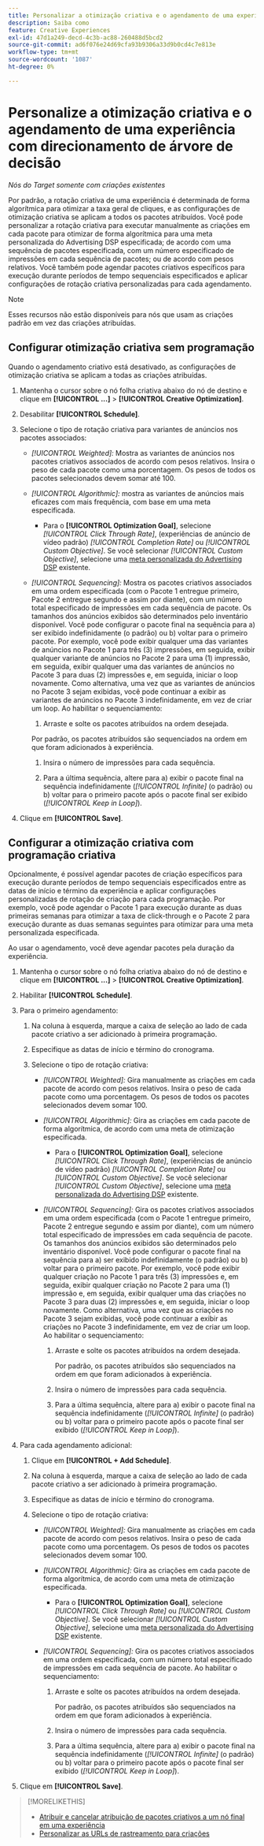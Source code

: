```yaml
---
title: Personalizar a otimização criativa e o agendamento de uma experiência
description: Saiba como
feature: Creative Experiences
exl-id: 47d1a249-decd-4c3b-ac88-260488d5bcd2
source-git-commit: ad6f076e24d69cfa93b9306a33d9b0cd4c7e813e
workflow-type: tm+mt
source-wordcount: '1087'
ht-degree: 0%

---
```


# Personalize a otimização criativa e o agendamento de uma experiência com direcionamento de árvore de decisão

*Nós do Target somente com criações existentes*

Por padrão, a rotação criativa de uma experiência é determinada de forma algorítmica para otimizar a taxa geral de cliques, e as configurações de otimização criativa se aplicam a todos os pacotes atribuídos. Você pode personalizar a rotação criativa para executar manualmente as criações em cada pacote para otimizar de forma algorítmica para uma meta personalizada do Advertising DSP especificada; de acordo com uma sequência de pacotes especificada, com um número especificado de impressões em cada sequência de pacotes; ou de acordo com pesos relativos. Você também pode agendar pacotes criativos específicos para execução durante períodos de tempo sequenciais especificados e aplicar configurações de rotação criativa personalizadas para cada agendamento.

>[!NOTE]
>
>Esses recursos não estão disponíveis para nós que usam as criações padrão em vez das criações atribuídas.

## Configurar otimização criativa sem programação

Quando o agendamento criativo está desativado, as configurações de otimização criativa se aplicam a todas as criações atribuídas.

1. Mantenha o cursor sobre o nó folha criativa abaixo do nó de destino e clique em **[!UICONTROL ...]** > **[!UICONTROL Creative Optimization]**.

1. Desabilitar **[!UICONTROL Schedule]**.

1. Selecione o tipo de rotação criativa para variantes de anúncios nos pacotes associados:

   * *[!UICONTROL Weighted]:* Mostra as variantes de anúncios nos pacotes criativos associados de acordo com pesos relativos. Insira o peso de cada pacote como uma porcentagem. Os pesos de todos os pacotes selecionados devem somar até 100.<!-- For example, if Bundle 1 is 60 and Bundle 2 is 40, then Bundle 1 is shown 60% of the time, and Bundle 2 is shown 40% of the time. -->

   * *[!UICONTROL Algorithmic]:* mostra as variantes de anúncios mais eficazes com mais frequência, com base em uma meta especificada.

      * Para o **[!UICONTROL Optimization Goal]**, selecione *[!UICONTROL Click Through Rate]*, (experiências de anúncio de vídeo padrão) *[!UICONTROL Completion Rate]* ou *[!UICONTROL Custom Objective]*.  Se você selecionar *[!UICONTROL Custom Objective]*, selecione uma [meta personalizada do Advertising DSP](/help/dsp/optimization/custom-goal.md) existente.

   * *[!UICONTROL Sequencing]:* Mostra os pacotes criativos associados em uma ordem especificada (com o Pacote 1 entregue primeiro, Pacote 2 entregue segundo e assim por diante), com um número total especificado de impressões em cada sequência de pacote. Os tamanhos dos anúncios exibidos são determinados pelo inventário disponível. Você pode configurar o pacote final na sequência para a\) ser exibido indefinidamente (o padrão) ou b\) voltar para o primeiro pacote. Por exemplo, você pode exibir qualquer uma das variantes de anúncios no Pacote 1 para três (3) impressões, em seguida, exibir qualquer variante de anúncios no Pacote 2 para uma (1) impressão, em seguida, exibir qualquer uma das variantes de anúncios no Pacote 3 para duas (2) impressões e, em seguida, iniciar o loop novamente. Como alternativa, uma vez que as variantes de anúncios no Pacote 3 sejam exibidas, você pode continuar a exibir as variantes de anúncios no Pacote 3 indefinidamente, em vez de criar um loop. Ao habilitar o sequenciamento:

      1. Arraste e solte os pacotes atribuídos na ordem desejada.

     Por padrão, os pacotes atribuídos são sequenciados na ordem em que foram adicionados à experiência.

      1. Insira o número de impressões para cada sequência.

      1. Para a última sequência, altere para a\) exibir o pacote final na sequência indefinidamente (*[!UICONTROL Infinite]* (o padrão) ou b\) voltar para o primeiro pacote após o pacote final ser exibido (*[!UICONTROL Keep in Loop]*).

1. Clique em **[!UICONTROL Save]**.

## Configurar a otimização criativa com programação criativa

Opcionalmente, é possível agendar pacotes de criação específicos para execução durante períodos de tempo sequenciais especificados entre as datas de início e término da experiência e aplicar configurações personalizadas de rotação de criação para cada programação. Por exemplo, você pode agendar o Pacote 1 para execução durante as duas primeiras semanas para otimizar a taxa de click-through e o Pacote 2 para execução durante as duas semanas seguintes para otimizar para uma meta personalizada especificada.

Ao usar o agendamento, você deve agendar pacotes pela duração da experiência.

1. Mantenha o cursor sobre o nó folha criativa abaixo do nó de destino e clique em **[!UICONTROL ...]** > **[!UICONTROL Creative Optimization]**.

1. Habilitar **[!UICONTROL Schedule]**.

1. Para o primeiro agendamento:

   1. Na coluna à esquerda, marque a caixa de seleção ao lado de cada pacote criativo a ser adicionado à primeira programação.

   1. Especifique as datas de início e término do cronograma.

   1. Selecione o tipo de rotação criativa:

      * *[!UICONTROL Weighted]:* Gira manualmente as criações em cada pacote de acordo com pesos relativos. Insira o peso de cada pacote como uma porcentagem. Os pesos de todos os pacotes selecionados devem somar 100.

      * *[!UICONTROL Algorithmic]:* Gira as criações em cada pacote de forma algorítmica, de acordo com uma meta de otimização especificada.

         * Para o **[!UICONTROL Optimization Goal]**, selecione *[!UICONTROL Click Through Rate]*, (experiências de anúncio de vídeo padrão) *[!UICONTROL Completion Rate]* ou *[!UICONTROL Custom Objective]*.  Se você selecionar *[!UICONTROL Custom Objective]*, selecione uma [meta personalizada do Advertising DSP](/help/dsp/optimization/custom-goal.md) existente.

      * *[!UICONTROL Sequencing]:* Gira os pacotes criativos associados em uma ordem especificada (com o Pacote 1 entregue primeiro, Pacote 2 entregue segundo e assim por diante), com um número total especificado de impressões em cada sequência de pacote. Os tamanhos dos anúncios exibidos são determinados pelo inventário disponível. Você pode configurar o pacote final na sequência para a\) ser exibido indefinidamente (o padrão) ou b\) voltar para o primeiro pacote. Por exemplo, você pode exibir qualquer criação no Pacote 1 para três (3) impressões e, em seguida, exibir qualquer criação no Pacote 2 para uma (1) impressão e, em seguida, exibir qualquer uma das criações no Pacote 3 para duas (2) impressões e, em seguida, iniciar o loop novamente. Como alternativa, uma vez que as criações no Pacote 3 sejam exibidas, você pode continuar a exibir as criações no Pacote 3 indefinidamente, em vez de criar um loop. Ao habilitar o sequenciamento:

         1. Arraste e solte os pacotes atribuídos na ordem desejada.

            Por padrão, os pacotes atribuídos são sequenciados na ordem em que foram adicionados à experiência.

         1. Insira o número de impressões para cada sequência.

         1. Para a última sequência, altere para a\) exibir o pacote final na sequência indefinidamente (*[!UICONTROL Infinite]* (o padrão) ou b\) voltar para o primeiro pacote após o pacote final ser exibido (*[!UICONTROL Keep in Loop]*).

1. Para cada agendamento adicional:

   1. Clique em **[!UICONTROL + Add Schedule]**.

   1. Na coluna à esquerda, marque a caixa de seleção ao lado de cada pacote criativo a ser adicionado à primeira programação.

   1. Especifique as datas de início e término do cronograma.

   1. Selecione o tipo de rotação criativa:

      * *[!UICONTROL Weighted]:* Gira manualmente as criações em cada pacote de acordo com pesos relativos. Insira o peso de cada pacote como uma porcentagem. Os pesos de todos os pacotes selecionados devem somar 100.

      * *[!UICONTROL Algorithmic]:* Gira as criações em cada pacote de forma algorítmica, de acordo com uma meta de otimização especificada.

         * Para o **[!UICONTROL Optimization Goal]**, selecione *[!UICONTROL Click Through Rate]* ou *[!UICONTROL Custom Objective]*.  Se você selecionar *[!UICONTROL Custom Objective]*, selecione uma [meta personalizada do Advertising DSP](/help/dsp/optimization/custom-goal.md) existente.

      * *[!UICONTROL Sequencing]:* Gira os pacotes criativos associados em uma ordem especificada, com um número total especificado de impressões em cada sequência de pacote. Ao habilitar o sequenciamento:

         1. Arraste e solte os pacotes atribuídos na ordem desejada.

            Por padrão, os pacotes atribuídos são sequenciados na ordem em que foram adicionados à experiência.

         1. Insira o número de impressões para cada sequência.

         1. Para a última sequência, altere para a\) exibir o pacote final na sequência indefinidamente (*[!UICONTROL Infinite]* (o padrão) ou b\) voltar para o primeiro pacote após o pacote final ser exibido (*[!UICONTROL Keep in Loop]*).

1. Clique em **[!UICONTROL Save]**.

>[!MORELIKETHIS]
>
>* [Atribuir e cancelar atribuição de pacotes criativos a um nó final em uma experiência](/help/creative/experiences/experience-assign-creative-bundles.md)
>* [Personalizar as URLs de rastreamento para criações](/help/creative/experiences/experience-tracking-urls-targeting.md)
